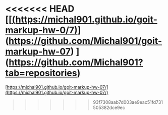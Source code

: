 <<<<<<< HEAD
[[[(https://michal901.github.io/goit-markup-hw-0/7)](https://github.com/Michal901/goit-markup-hw-07)](https://github.com/Michal901/goit-markup-hw-07)
](https://github.com/Michal901?tab=repositories)
=======
[https://michal901.github.io/goit-markup-hw-07/](https://michal901.github.io/goit-markup-hw-07/)

>>>>>>> 93f7308aab7d003ae9eac51fd731505382dce9ec
>>>>>>>
>>>>>>
>>>>>
>>>>
>>>
>>
